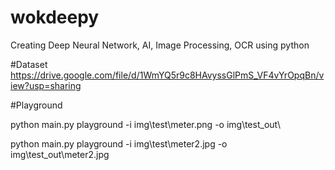 # wokdeepy
Creating Deep Neural Network, AI, Image Processing, OCR using python

#Dataset
https://drive.google.com/file/d/1WmYQ5r9c8HAvyssGlPmS_VF4vYrOpqBn/view?usp=sharing



#Playground

python main.py playground -i img\test\meter.png -o img\test_out\

python main.py playground -i img\test\meter2.jpg -o img\test_out\meter2.jpg